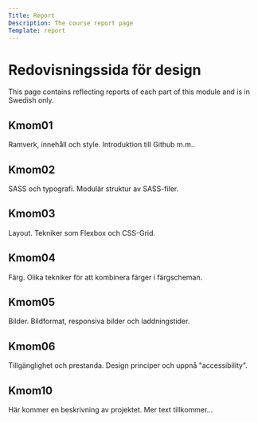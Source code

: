 ```yaml
---
Title: Report
Description: The course report page
Template: report
---
```


Redovisningssida för design
==================

<p class="report-intro">This page contains reflecting reports of each part of this module and is in Swedish only.</p>

<div class="kmom-box">
    <h2> Kmom01 <a href="report/kmom01" aria-label="Go to kmom01 report"><i class="fas fa-arrow-circle-right"></i></a></h2>
    <p>Ramverk, innehåll och style. Introduktion till Github m.m..</p>
</div>

<div class="kmom-box">
    <h2> Kmom02 <a href="report/kmom02" aria-label="Go to kmom02 report"><i class="fas fa-arrow-circle-right"></i></a></h2>
    <p>SASS och typografi. Modulär struktur av SASS-filer.</p>
</div>

<div class="kmom-box">
    <h2> Kmom03 <a href="report/kmom03" aria-label="Go to kmom03 report"><i class="fas fa-arrow-circle-right"></i></a></h2>
    <p>Layout. Tekniker som Flexbox och CSS-Grid.</p>
</div>

<div class="kmom-box">
    <h2> Kmom04 <a href="report/kmom04" aria-label="Go to kmom04 report"><i class="fas fa-arrow-circle-right"></i></a></h2>
    <p>Färg. Olika tekniker för att kombinera färger i färgscheman.</p>
</div>

<div class="kmom-box">
    <h2> Kmom05 <a href="report/kmom05" aria-label="Go to kmom05 report"><i class="fas fa-arrow-circle-right"></i></a></h2>
    <p>Bilder. Bildformat, responsiva bilder och laddningstider.</p>
</div>

<div class="kmom-box">
    <h2> Kmom06 <a href="report/kmom06" aria-label="Go to kmom06 report"><i class="fas fa-arrow-circle-right"></i></a></h2>
    <p>Tillgänglighet och prestanda. Design principer och uppnå "accessibility".</p>
</div>

<div class="kmom-box project">
    <h2> Kmom10 <a href="report/kmom10" aria-label="Go to kmom10 report"><i class="fas fa-arrow-circle-right"></i></a></h2>
    <p>Här kommer en beskrivning av projektet. Mer text tillkommer...</p>
</div>
